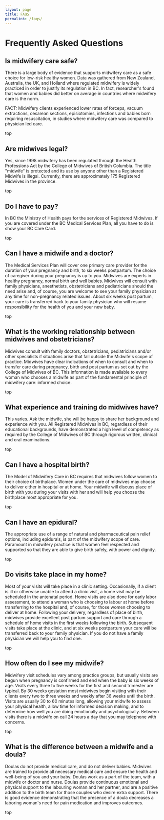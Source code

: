 ```yaml
---
layout: page
title: FAQS
permalink: /faqs/
---
```

# Frequently Asked Questions

## Is midwifery care safe?

There is a large body of evidence that supports midwifery care as a safe choice for low-risk healthy women. Data was gathered from New Zealand, Australia, the UK, and Holland where regulated midwifery is widely practiced in order to justify its regulation in BC. In fact, researcher's found that women and babies did better on average in countries where midwifery care is the norm.

FACT: Midwifery clients experienced lower rates of forceps, vacuum extractions, cesarean sections, episiotomies, infections and babies born requiring resuscitation, in studies where midwifery care was compared to physician led care.

top

## Are midwives legal?

Yes, since 1998 midwifery has been regulated through the Health Professions Act by the College of Midwives of British Columbia. The title "midwife" is protected and its use by anyone other than a Registered Midwife is illegal. Currently, there are approximately 175 Registered Midwives in the province.

top

## Do I have to pay?

In BC the Ministry of Health pays for the services of Registered Midwives. If you are covered under the BC Medical Services Plan, all you have to do is show your BC Care Card.

top

## Can I have a midwife and a doctor?

The Medical Services Plan will cover one primary care provider for the duration of your pregnancy and birth, to six weeks postpartum. The choice of caregiver during your pregnancy is up to you. Midwives are experts in healthy pregnancy, normal birth and well babies. Midwives will consult with family physicians, anesthetists, obstetricians and pediatricians should the need arise and, of course, you are welcome to see your family physician at any time for non-pregnancy related issues. About six weeks post partum, your care is transferred back to your family physician who will resume responsibility for the health of you and your new baby.

top

## What is the working relationship between midwives and obstetricians?

Midwives consult with family doctors, obstetricians, pediatricians and/or other specialists if situations arise that fall outside the Midwife's scope of practice. Midwives have clear indications of when to consult and when to transfer care during pregnancy, birth and post partum as set out by the College of Midwives of BC. This information is made available to every woman who chooses a midwife as part of the fundamental principle of midwifery care: informed choice.

top

## What experience and training do midwives have?

This varies. Ask the midwife, she will be happy to share her background and experience with you. All Registered Midwives in BC, regardless of their educational backgrounds, have demonstrated a high level of competency as required by the College of Midwives of BC through rigorous written, clinical and oral examinations.

top

## Can I have a hospital birth?

The Model of Midwifery Care in BC requires that midwives follow women to their choice of birthplace. Women under the care of midwives may choose to deliver either in hospital or at home. Your midwife will discuss place of birth with you during your visits with her and will help you choose the birthplace most appropriate for you.

top

## Can I have an epidural?

The appropriate use of a range of natural and pharmaceutical pain relief options, including epidurals, is part of the midwifery scope of care. Paramount in midwifery practice is that women feel respected and supported so that they are able to give birth safely, with power and dignity.

top

## Do visits take place in my home?

Most of your visits will take place in a clinic setting. Occasionally, if a client is ill or otherwise unable to attend a clinic visit, a home visit may be scheduled in the antenatal period. Home visits are also done for early labor assessment, to attend a woman who is choosing to labour at home before transferring to the hospital and, of course, for those women choosing to deliver at home. Following your delivery, regardless of place of birth, midwives provide excellent post partum support and care through a schedule of home visits in the first weeks following the birth. Subsequent visits take place at the clinic, and at six weeks postpartum your care will be transferred back to your family physician. If you do not have a family physician we will help you to find one.

top

## How often do I see my midwife?

Midwifery visit schedules vary among practice groups, but usually visits are begun when pregnancy is confirmed and end when the baby is six weeks of age. Visits every three to five weeks for the first and second trimester are typical. By 30 weeks gestation most midwives begin visiting with their clients every two to three weeks and weekly after 36 weeks until the birth. Visits are usually 30 to 60 minutes long, allowing your midwife to assess your physical health, allow time for informed decision making, and to determine how well you are doing emotionally and psychologically. Between visits there is a midwife on call 24 hours a day that you may telephone with concerns.

top

## What is the difference between a midwife and a doula?

Doulas do not provide medical care, and do not deliver babies. Midwives are trained to provide all necessary medical care and ensure the health and well-being of you and your baby. Doulas work as a part of the team, with a midwife or doctor and nurse. Doulas provide continuous emotional and physical support to the labouring woman and her partner, and are a positive addition to the birth team for those couples who desire extra support. There is good evidence demonstrating that the presence of a doula decreases a laboring woman's need for pain medication and improves outcomes.

top  